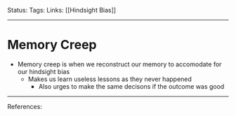 Status:
Tags:
Links: [[Hindsight Bias]]
___
# Memory Creep
- Memory creep is when we reconstruct our memory to accomodate for our hindsight bias
	- Makes us learn useless lessons as they never happened
		- Also urges to make the same decisons if the outcome was good
___
References: